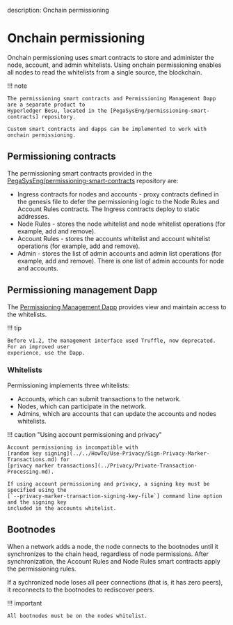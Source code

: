 description: Onchain permissioning
<!--- END of page meta data -->

# Onchain permissioning

Onchain permissioning uses smart contracts to store and administer the node, account, and admin
whitelists. Using onchain permissioning enables all nodes to read the whitelists from a single
source, the blockchain.

!!! note

    The permissioning smart contracts and Permissioning Management Dapp are a separate product to
    Hyperledger Besu, located in the [PegaSysEng/permissioning-smart-contracts] repository.

    Custom smart contracts and dapps can be implemented to work with onchain permissioning.

## Permissioning contracts

The permissioning smart contracts provided in the [PegaSysEng/permissioning-smart-contracts]
repository are: 

* Ingress contracts for nodes and accounts - proxy contracts defined in the genesis file to defer
the permissioning logic to the Node Rules and Account Rules contracts. The Ingress contracts deploy
to static addresses.
* Node Rules - stores the node whitelist and node whitelist operations (for example, add and
remove).
* Account Rules - stores the accounts whitelist and account whitelist operations (for example, add
and remove).
* Admin - stores the list of admin accounts and admin list operations (for example, add and
remove). There is one list of admin accounts for node and accounts.

## Permissioning management Dapp

The [Permissioning Management Dapp] provides view and maintain access to the whitelists.

!!! tip

    Before v1.2, the management interface used Truffle, now deprecated. For an improved user
    experience, use the Dapp.

### Whitelists

Permissioning implements three whitelists:

* Accounts, which can submit transactions to the network.
* Nodes, which can participate in the network.
* Admins, which are accounts that can update the accounts and nodes whitelists.

!!! caution "Using account permissioning and privacy"

    Account permissioning is incompatible with
    [random key signing](../../HowTo/Use-Privacy/Sign-Privacy-Marker-Transactions.md) for
    [privacy marker transactions](../Privacy/Private-Transaction-Processing.md).

    If using account permissioning and privacy, a signing key must be specified using the
    [`--privacy-marker-transaction-signing-key-file`] command line option and the signing key
    included in the accounts whitelist.

## Bootnodes

When a network adds a node, the node connects to the bootnodes until it synchronizes to the chain
head, regardless of node permissions. After synchronization, the Account Rules and Node Rules smart
contracts apply the permissioning rules.

If a sychronized node loses all peer connections (that is, it has zero peers), it reconnects to the
bootnodes to rediscover peers.

!!! important

    All bootnodes must be on the nodes whitelist.

<!-- Links -->
[PegaSysEng/permissioning-smart-contracts]: https://github.com/PegaSysEng/permissioning-smart-contracts
[Permissioning Management Dapp]: ../../Tutorials/Permissioning/Getting-Started-Onchain-Permissioning.md
[`--privacy-marker-transaction-signing-key-file`]: ../../Reference/CLI/CLI-Syntax.md#privacy-marker-transaction-signing-key-file